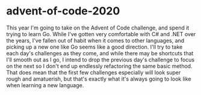 # advent-of-code-2020

This year I'm going to take on the Advent of Code challenge, and spend it trying to learn Go.  While I've gotten very comfortable with C# and .NET over the years, I've fallen out of habit when it comes to other languages, and picking up a new one like Go seems like a good direction.  I'll try to take each day's challenges as they come, and while there may be shortcuts that I'll smooth out as I go, I intend to drop the previous day's challenge to focus on the next so I don't end up endlessly refactoring the same basic method.  That does mean that the first few challenges especially will look super rough and amatuerish, but that's exactly what it's always going to look like when learning a new language.